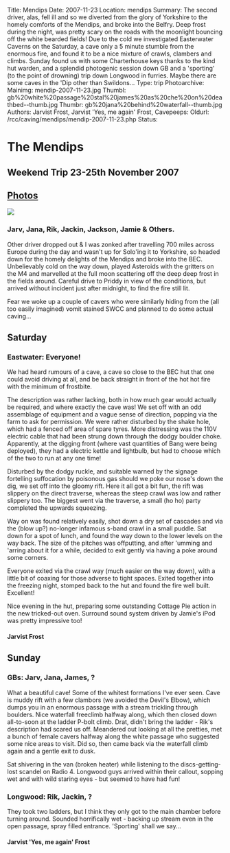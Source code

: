 Title: Mendips
Date: 2007-11-23
Location: mendips
Summary: The second driver, alas, fell ill and so we diverted from the glory of Yorkshire to the homely comforts of the Mendips, and broke into the Belfry. Deep frost during the night, was pretty scary on the roads with the moonlight bouncing off the white bearded fields! Due to the cold we investigated Easterwater Caverns on the Saturday, a cave only a 5 minute stumble from the enormous fire, and found it to be a nice mixture of crawls, clambers and climbs.
Sunday found us with some Charterhouse keys thanks to the kind hut warden, and a splendid photogenic session down GB and a 'sporting' (to the point of drowning) trip down Longwood in furries. 
Maybe there are some caves in the 'Dip other than Swildons...
Type: trip
Photoarchive:
Mainimg: mendip-2007-11-23.jpg
Thumbl: gb%20white%20passage%20stal%20james%20as%20che%20on%20deathbed--thumb.jpg
Thumbr: gb%20jana%20behind%20waterfall--thumb.jpg
Authors: Jarvist Frost, Jarvist 'Yes, me again' Frost, 
Cavepeeps:
Oldurl: /rcc/caving/mendips/mendip-2007-11-23.php
Status:

#  The Mendips 

##  Weekend Trip 23-25th November 2007 

##  [ Photos ](/caving/photo_archive/trips/2007-11-23%20-%20mendips/)

[ ![](mendip-2007-11-23.jpg) ](/caving/photo_archive/trips/2007-11-23%20-%20mendips/)

###  Jarv, Jana, Rik, Jackin, Jackson, Jamie &amp; Others. 

Other driver dropped out &amp; I was zonked after travelling 700 miles across Europe during the day and wasn't up for Solo'ing it to Yorkshire, so headed down for the homely delights of the Mendips and broke into the BEC. Unbelievably cold on the way down, played Asteroids with the gritters on the M4 and marvelled at the full moon scattering off the deep deep frost in the fields around. Careful drive to Priddy in view of the conditions, but arrived without incident just after midnight, to find the fire still lit. 

Fear we woke up a couple of cavers who were similarly hiding from the (all too easily imagined) vomit stained SWCC and planned to do some actual caving... 

##  Saturday 

###  Eastwater: Everyone! 

We had heard rumours of a cave, a cave so close to the BEC hut that one could avoid driving at all, and be back straight in front of the hot hot fire with the minimum of frostbite. 

The description was rather lacking, both in how much gear would actually be required, and where exactly the cave was! We set off with an odd assemblage of equipment and a vague sense of direction, popping via the farm to ask for permission. We were rather disturbed by the shake hole, which had a fenced off area of spare tyres. More distressing was the 110V electric cable that had been strung down through the dodgy boulder choke. Apparently, at the digging front (where vast quantities of Bang were being deployed), they had a electric kettle and lightbulb, but had to choose which of the two to run at any one time! 

Disturbed by the dodgy ruckle, and suitable warned by the signage fortelling suffocation by poisonous gas should we poke our nose's down the dig, we set off into the gloomy rift. Here it all got a bit fun, the rift was slippery on the direct traverse, whereas the steep crawl was low and rather slippery too. The biggest went via the traverse, a small (ho ho) party completed the upwards squeezing. 

Way on was found relatively easily, shot down a dry set of cascades and via the (blow up?) no-longer infamous s-band crawl in a small puddle. Sat down for a spot of lunch, and found the way down to the lower levels on the way back. The size of the pitches was offputting, and after 'umming and 'arring about it for a while, decided to exit gently via having a poke around some corners. 

Everyone exited via the crawl way (much easier on the way down), with a little bit of coaxing for those adverse to tight spaces. Exited together into the freezing night, stomped back to the hut and found the fire well built. Excellent! 

Nice evening in the hut, preparing some outstanding Cottage Pie action in the new tricked-out oven. Surround sound system driven by Jamie's iPod was pretty impressive too! 

####  Jarvist Frost 

##  Sunday 

###  GBs: Jarv, Jana, James, ? 

What a beautiful cave! Some of the whitest formations I've ever seen. Cave is muddy rift with a few clambors (we avoided the Devil's Elbow), which dumps you in an enormous passage with a stream trickling through boulders. Nice waterfall freeclimb halfway along, which then closed down all-to-soon at the ladder P-bolt climb. Drat, didn't bring the ladder - Rik's description had scared us off. Meandered out looking at all the pretties, met a bunch of female cavers halfway along the white passage who suggested some nice areas to visit. Did so, then came back via the waterfall climb again and a gentle exit to dusk. 

Sat shivering in the van (broken heater) while listening to the discs-getting-lost scandel on Radio 4. Longwood guys arrived within their callout, sopping wet and with wild staring eyes - but seemed to have had fun! 

###  Longwood: Rik, Jackin, ? 

They took two ladders, but I think they only got to the main chamber before turning around. Sounded horrifically wet - backing up stream even in the open passage, spray filled entrance. 'Sporting' shall we say... 

####  Jarvist 'Yes, me again' Frost 

